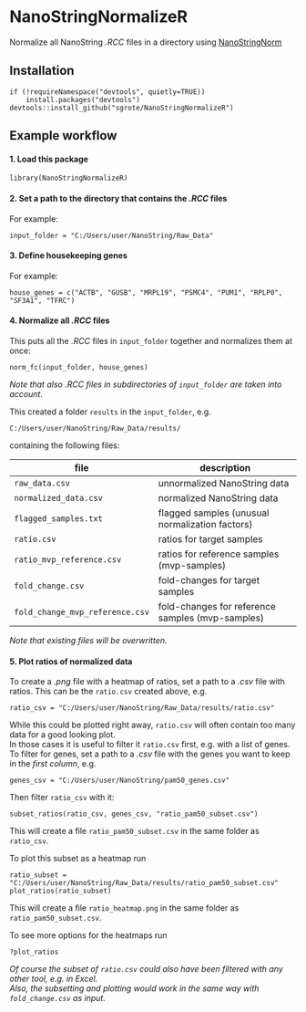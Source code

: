 

# NanoStringNormalizeR

Normalize all NanoString *.RCC* files in a directory using [NanoStringNorm](https://CRAN.R-project.org/package=NanoStringNorm)


## Installation

```
if (!requireNamespace("devtools", quietly=TRUE))
    install.packages("devtools")
devtools::install_github("sgrote/NanoStringNormalizeR")
```


## Example workflow

#### 1. Load this package

```
library(NanoStringNormalizeR)
```

#### 2. Set a path to the directory that contains the *.RCC* files

For example: 

```
input_folder = "C:/Users/user/NanoString/Raw_Data"
```

#### 3. Define housekeeping genes

For example:

```
house_genes = c("ACTB", "GUSB", "MRPL19", "PSMC4", "PUM1", "RPLP0", "SF3A1", "TFRC")
```

#### 4. Normalize all *.RCC* files

This puts all the *.RCC* files in `input_folder` together and normalizes them at once:

```
norm_fc(input_folder, house_genes)
```

_Note that also _.RCC_ files in subdirectories of `input_folder` are taken into account._


This created a folder `results` in the `input_folder`, e.g.

```
C:/Users/user/NanoString/Raw_Data/results/
```

containing the following files:

file | description |
----- | ----- |
`raw_data.csv` | unnormalized NanoString data |
`normalized_data.csv` | normalized NanoString data |
`flagged_samples.txt` | flagged samples (unusual normalization factors) |
`ratio.csv` | ratios for target samples |
`ratio_mvp_reference.csv` | ratios for reference samples (mvp-samples) |
`fold_change.csv` | fold-changes for target samples |
`fold_change_mvp_reference.csv`	| fold-changes for reference samples (mvp-samples) |


_Note that existing files will be overwritten._


#### 5. Plot ratios of normalized data

To create a _.png_ file with a heatmap of ratios, set a path to a _.csv_ file with ratios.
This can be the `ratio.csv` created above, e.g.

```
ratio_csv = "C:/Users/user/NanoString/Raw_Data/results/ratio.csv"
```

While this could be plotted right away, `ratio.csv` will often contain too many data for a good looking plot.  
In those cases it is useful to filter it `ratio.csv` first, e.g. with a list of genes.  
To filter for genes, set a path to a _.csv_ file with the genes you want to keep in the _first column_, e.g.

```
genes_csv = "C:/Users/user/NanoString/pam50_genes.csv"
```

Then filter `ratio_csv` with it:

```
subset_ratios(ratio_csv, genes_csv, "ratio_pam50_subset.csv")
```

This will create a file `ratio_pam50_subset.csv` in the same folder as `ratio_csv`.   

To plot this subset as a heatmap run

```
ratio_subset = "C:/Users/user/NanoString/Raw_Data/results/ratio_pam50_subset.csv"
plot_ratios(ratio_subset)
```

This will create a file `ratio_heatmap.png` in the same folder as `ratio_pam50_subset.csv`.  

To see more options for the heatmaps run

```
?plot_ratios
```


_Of course the subset of `ratio.csv` could also have been filtered with any other tool, e.g. in Excel._  
_Also, the subsetting and plotting would work in the same way with `fold_change.csv` as input._ 





